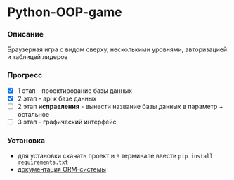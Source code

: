 # Python-OOP-game
### Описание
Браузерная игра с видом сверху, несколькими уровнями, авторизацией и таблицей лидеров

### Прогресс
- [x] 1 этап - проектирование базы данных
- [x] 2 этап - api к базе данных 
- [ ] 2 этап __исправления__ - вынести название базы данных в параметр + остальное
- [ ] 3 этап - графический интерфейс

### Установка
 - для установки скачать проект и в терминале ввести ``pip install requirements.txt``
 - [документация ORM-системы](http://docs.peewee-orm.com/en/latest/index.html)
